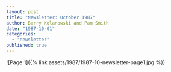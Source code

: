 ```yaml
---
layout: post
title: "Newsletter: October 1987"
author: Barry Kolanowski and Pam Smith
date: "1987-10-01"
categories: 
  - "newsletter"
published: true
---
```


![Page 1]({% link assets/1987/1987-10-newsletter-page1.jpg %})
